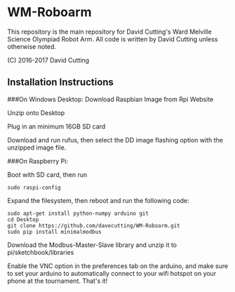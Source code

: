 ﻿# WM-Roboarm
This repository is the main repository for David Cutting's Ward Melville Science Olympiad Robot Arm. All code is written by David Cutting unless otherwise noted. 

(C) 2016-2017 David Cutting

## Installation Instructions
###On Windows Desktop:
Download Raspbian Image from Rpi Website

Unzip onto Desktop

Plug in an minimum 16GB SD card

Download and run rufus, then select the DD image flashing option with the unzipped image file.

###On Raspberry Pi:

Boot with SD card, then run

```
sudo raspi-config
```

Expand the filesystem, then reboot and run the following code:

```
sudo apt-get install python-numpy arduino git
cd Desktop
git clone https://github.com/davecutting/WM-Roboarm.git
sudo pip install minimalmodbus
```
Download the Modbus-Master-Slave library and unzip it to pi/sketchbook/libraries

Enable the VNC option in the preferences tab on the arduino, and make sure to set your arduino to automatically connect to your wifi hotspot on your phone at the tournament. That's it! 